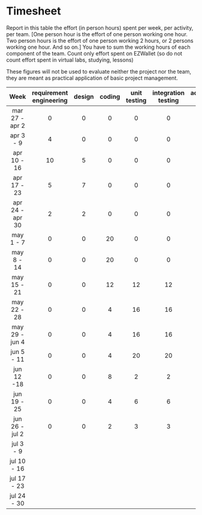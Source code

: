 # Timesheet

Report in this table the effort (in person hours) spent per week, per activity, per team. 
[One person hour is the effort of one person working one hour.
Two person hours is the effort of one person working 2 hours, or 2 persons working one hour. And so on.]
You have to sum the working hours of each component of the team.
Count only effort spent on EZWallet (so do not count effort spent in virtual labs, studying, lessons)

These figures will not be used to evaluate neither the project nor the team, they are meant as practical application of basic project management.

| Week | requirement engineering | design | coding | unit testing | integration testing | acceptance testing | management | git maven |
|:-----------:|:--------:|:-----------:|:-----------:|:----------:|:------------:|:---------------:|:-------------:|:--------------:|
| mar 27 - apr 2 | 0 | 0 | 0 | 0 | 0 | 0 | 0 | 0 |
| apr 3 - 9 | 4 | 0 | 0 | 0 | 0 | 0 | 8 | 1 |
| apr 10 - 16| 10 | 5 | 0 | 0 | 0 | 0 | 8 | 0 | 
| apr 17 - 23| 5 | 7 | 0 | 0 | 0 | 0 | 3 | 0 | 
| apr 24 - apr 30 | 2 | 2 | 0 | 0 | 0 | 0 | 2 | 0 | 
| may 1 - 7  | 0 | 0 | 20 | 0 | 0 | 0 | 2 | 1 | 
| may 8 - 14| 0 | 0 | 20 | 0 | 0 | 0 | 0 | 1 | 
| may 15 - 21| 0 |0 |12 |12 |12 | 0 | 0 | 1 |  
| may 22 - 28| 0|0 |4 |16 |16 | 0 | 0 | 1 | 
| may 29 - jun 4 | 0|0 |4 |16 |16 | 0 | 0 | 1 | 
| jun 5 - 11 |0 |0 |4 |20 |20 | 0 | 1 | 4 | 
| jun 12 -18 | 0| 0|8 | 2|2 |0 |1 |0 | 
| jun 19 - 25 |0 |0 |4 |6 |6 | 4|0 |0 | 
| jun 26 - jul 2 |0 |0 |2 | 3|3 |3 |0 | 0| 
| jul 3 - 9 | | | | | | | | | 
| jul 10 - 16 | | | | | | | | |
| jul 17 - 23 | | | | | | | | |
| jul 24 - 30 | | | | | | | | |



